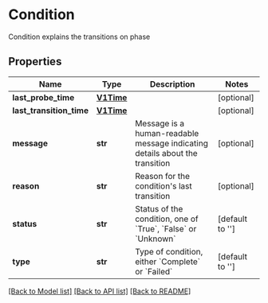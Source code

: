 # Condition

Condition explains the transitions on phase
## Properties
Name | Type | Description | Notes
------------ | ------------- | ------------- | -------------
**last_probe_time** | [**V1Time**](V1Time.md) |  | [optional] 
**last_transition_time** | [**V1Time**](V1Time.md) |  | [optional] 
**message** | **str** | Message is a human-readable message indicating details about the transition | [optional] 
**reason** | **str** | Reason for the condition&#39;s last transition | [optional] 
**status** | **str** | Status of the condition, one of &#x60;True&#x60;, &#x60;False&#x60; or &#x60;Unknown&#x60; | [default to '']
**type** | **str** | Type of condition, either &#x60;Complete&#x60; or &#x60;Failed&#x60; | [default to '']

[[Back to Model list]](../README.md#documentation-for-models) [[Back to API list]](../README.md#documentation-for-api-endpoints) [[Back to README]](../README.md)


